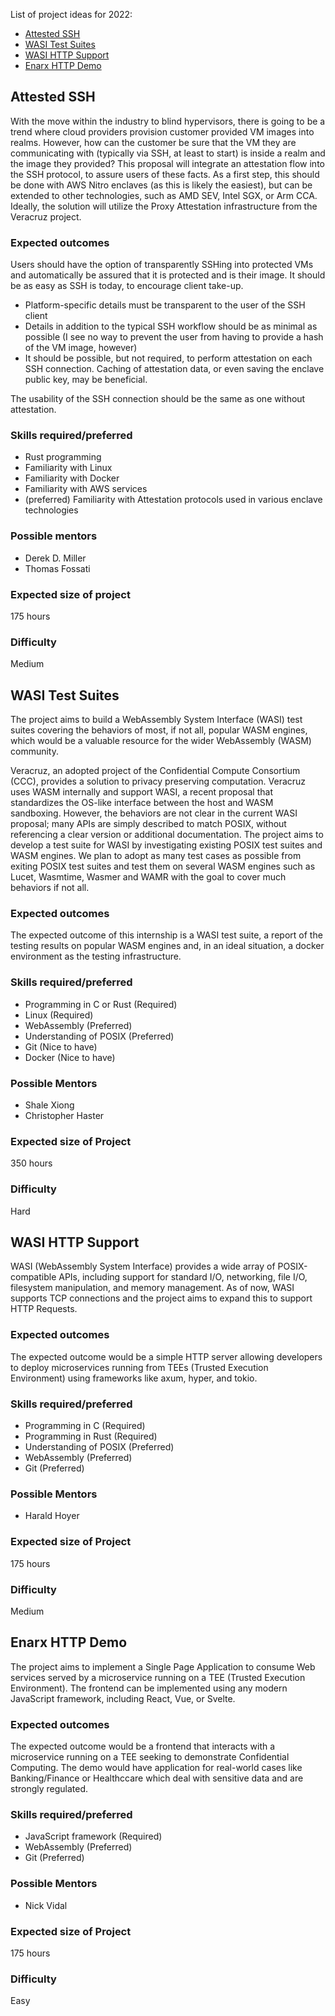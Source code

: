 List of project ideas for 2022:
- [Attested SSH](#attested-ssh)
- [WASI Test Suites](#wasi-test-suites)
- [WASI HTTP Support](#wasi-http-support)
- [Enarx HTTP Demo](#enarx-http-demo)

## Attested SSH
With the move within the industry to blind hypervisors, there is going to be a trend where cloud providers provision customer provided VM images into realms. However, how can the customer be sure that the VM they are communicating with (typically via SSH, at least to start) is inside a realm and the image they provided?
This proposal will integrate an attestation flow into the SSH protocol, to assure users of these facts. As a first step, this should be done with AWS Nitro enclaves (as this is likely the easiest), but can be extended to other technologies, such as AMD SEV, Intel SGX, or Arm CCA. Ideally, the solution will utilize the Proxy Attestation infrastructure from the Veracruz project.

### Expected outcomes
Users should have the option of transparently SSHing into protected VMs and automatically be assured that it is protected and is their image. It should be as easy as SSH is today, to encourage client take-up.

- Platform-specific details must be transparent to the user of the SSH client
- Details in addition to the typical SSH workflow should be as minimal as possible (I see no way to prevent the user from having to provide a hash of the VM image, however)
- It should be possible, but not required, to perform attestation on each SSH connection. Caching of attestation data, or even saving the enclave public key, may be beneficial.

The usability of the SSH connection should be the same as one without attestation.

### Skills required/preferred
- Rust programming
- Familiarity with Linux
- Familiarity with Docker
- Familiarity with AWS services
- (preferred) Familiarity with Attestation protocols used in various enclave technologies

### Possible mentors
- Derek D. Miller
- Thomas Fossati

### Expected size of project
175 hours

### Difficulty
Medium

## WASI Test Suites
The project aims to build a WebAssembly System Interface (WASI) test suites covering the behaviors of most, if not all, popular WASM engines, which would be a valuable resource for the wider WebAssembly (WASM) community.

Veracruz, an adopted project of the Confidential Compute Consortium (CCC), provides a solution to privacy preserving computation. Veracruz uses WASM internally and support WASI, a recent proposal that standardizes the OS-like interface between the host and WASM sandboxing. However, the behaviors are not clear in the current WASI proposal; many APIs are simply described to match POSIX, without referencing a clear version or additional documentation. The project aims to develop a test suite for WASI by investigating existing POSIX test suites and WASM engines. We plan to adopt as many test cases as possible from exiting POSIX test suites and test them on several WASM engines such as Lucet, Wasmtime, Wasmer and WAMR with the goal to cover much behaviors if not all. 

### Expected outcomes

The expected outcome of this internship is a WASI test suite, a report of the testing results on popular WASM engines and, in an ideal situation, a docker environment as the testing infrastructure.

### Skills required/preferred
- Programming in C or Rust (Required)
- Linux (Required)
- WebAssembly (Preferred)
- Understanding of POSIX (Preferred)
- Git (Nice to have)
- Docker (Nice to have)

### Possible Mentors
- Shale Xiong
- Christopher Haster

### Expected size of Project
350 hours

### Difficulty
Hard

## WASI HTTP Support

WASI (WebAssembly System Interface) provides a wide array of POSIX-compatible APIs, including support for standard I/O, networking, file I/O, filesystem manipulation, and memory management. As of now, WASI supports TCP connections and the project aims to expand this to support HTTP Requests.

### Expected outcomes

The expected outcome would be a simple HTTP server allowing developers to deploy microservices running from TEEs (Trusted Execution Environment) using frameworks like axum, hyper, and tokio.

### Skills required/preferred
- Programming in C (Required)
- Programming in Rust (Required)
- Understanding of POSIX (Preferred)
- WebAssembly (Preferred)
- Git (Preferred)

### Possible Mentors
- Harald Hoyer

### Expected size of Project
175 hours

### Difficulty
Medium

## Enarx HTTP Demo

The project aims to implement a Single Page Application to consume Web services served by a microservice running on a TEE (Trusted Execution Environment). The frontend can be implemented using any modern JavaScript framework, including React, Vue, or Svelte.

### Expected outcomes

The expected outcome would be a frontend that interacts with a microservice running on a TEE seeking to demonstrate Confidential Computing. The demo would have application for real-world cases like Banking/Finance or Healthccare which deal with sensitive data and are strongly regulated.

### Skills required/preferred
- JavaScript framework (Required)
- WebAssembly (Preferred)
- Git (Preferred)

### Possible Mentors
- Nick Vidal

### Expected size of Project
175 hours

### Difficulty
Easy